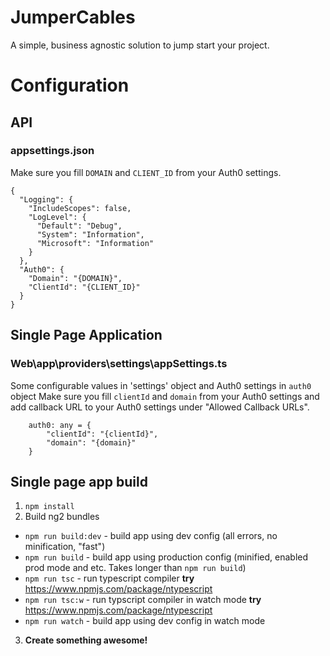 # JumperCables

A simple, business agnostic solution to jump start your project.

# Configuration

## API

### appsettings.json

Make sure you fill `DOMAIN` and `CLIENT_ID` from your Auth0 settings.

```
{
  "Logging": {
    "IncludeScopes": false,
    "LogLevel": {
      "Default": "Debug",
      "System": "Information",
      "Microsoft": "Information"
    }
  },
  "Auth0": {
    "Domain": "{DOMAIN}",
    "ClientId": "{CLIENT_ID}"
  }
}
```

## Single Page Application

### Web\app\providers\settings\appSettings.ts

Some configurable values in 'settings' object and Auth0 settings in `auth0` object
Make sure you fill `clientId` and `domain` from your Auth0 settings and add callback URL to your Auth0 settings under "Allowed Callback URLs".

```
    auth0: any = {
        "clientId": "{clientId}",
        "domain": "{domain}"
    }
```

## Single page app build

1. `npm install`
2. Build ng2 bundles
  * `npm run build:dev` - build app using dev config (all errors, no minification, "fast")
  * `npm run build` - build app using production config (minified, enabled prod mode and etc. Takes longer than `npm run build`)
  * `npm run tsc` - run typescript compiler **try** https://www.npmjs.com/package/ntypescript
  * `npm run tsc:w` - run typscript compiler in watch mode **try** https://www.npmjs.com/package/ntypescript
  * `npm run watch` - build app using dev config in watch mode 
3. **Create something awesome!**
  

